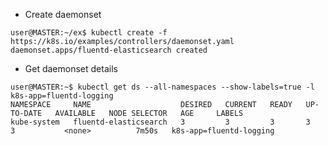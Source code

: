 

 - Create daemonset

```terminal
user@MASTER:~/ex$ kubectl create -f https://k8s.io/examples/controllers/daemonset.yaml
daemonset.apps/fluentd-elasticsearch created
```
- Get daemonset details

```shell
user@MASTER:~$ kubectl get ds --all-namespaces --show-labels=true -l k8s-app=fluentd-logging
NAMESPACE     NAME                    DESIRED   CURRENT   READY   UP-TO-DATE   AVAILABLE   NODE SELECTOR   AGE     LABELS
kube-system   fluentd-elasticsearch   3         3         3       3            3           <none>          7m50s   k8s-app=fluentd-logging
```

<!--stackedit_data:
eyJoaXN0b3J5IjpbLTc5MjI5NjE4NSwyMDQ0MzUzMzM5XX0=
-->